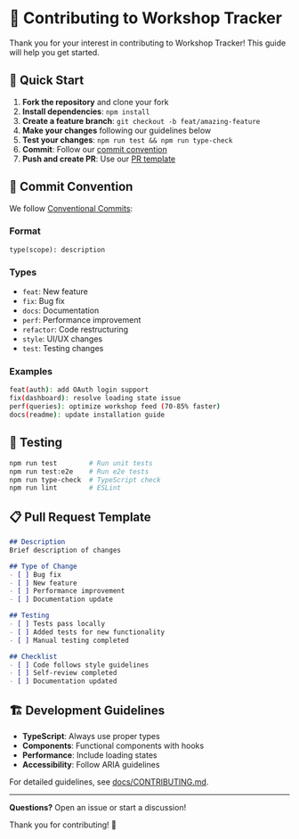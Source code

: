 # 🤝 Contributing to Workshop Tracker

Thank you for your interest in contributing to Workshop Tracker! This guide will help you get started.

## 🚀 Quick Start

1. **Fork the repository** and clone your fork
2. **Install dependencies**: `npm install`
3. **Create a feature branch**: `git checkout -b feat/amazing-feature`
4. **Make your changes** following our guidelines below
5. **Test your changes**: `npm run test && npm run type-check`
6. **Commit**: Follow our [commit convention](#commit-convention)
7. **Push and create PR**: Use our [PR template](#pull-request-template)

## 📝 Commit Convention

We follow [Conventional Commits](https://www.conventionalcommits.org/):

### Format
```
type(scope): description
```

### Types
- `feat`: New feature
- `fix`: Bug fix  
- `docs`: Documentation
- `perf`: Performance improvement
- `refactor`: Code restructuring
- `style`: UI/UX changes
- `test`: Testing changes

### Examples
```bash
feat(auth): add OAuth login support
fix(dashboard): resolve loading state issue
perf(queries): optimize workshop feed (70-85% faster)
docs(readme): update installation guide
```

## 🧪 Testing

```bash
npm run test        # Run unit tests
npm run test:e2e    # Run e2e tests
npm run type-check  # TypeScript check
npm run lint        # ESLint
```

## 📋 Pull Request Template

```markdown
## Description
Brief description of changes

## Type of Change
- [ ] Bug fix
- [ ] New feature  
- [ ] Performance improvement
- [ ] Documentation update

## Testing
- [ ] Tests pass locally
- [ ] Added tests for new functionality
- [ ] Manual testing completed

## Checklist
- [ ] Code follows style guidelines
- [ ] Self-review completed
- [ ] Documentation updated
```

## 🏗 Development Guidelines

- **TypeScript**: Always use proper types
- **Components**: Functional components with hooks
- **Performance**: Include loading states
- **Accessibility**: Follow ARIA guidelines

For detailed guidelines, see [docs/CONTRIBUTING.md](docs/CONTRIBUTING.md).

---

**Questions?** Open an issue or start a discussion!

Thank you for contributing! 🎉